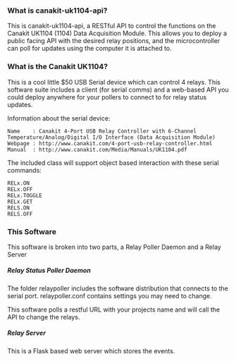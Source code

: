 ### What is canakit-uk1104-api?
This is canakit-uk1104-api, a RESTful API to control the functions on the Canakit UK1104 (1104) Data Acquisition Module.
This allows you to deploy a public facing API with the desired relay positions, and the microcontroller can poll for updates
using the computer it is attached to.

### What is the Canakit UK1104?
This is a cool little $50  USB Serial device which can control 4 relays. This software suite includes a client (for serial comms)
and a web-based API you could deploy anywhere for your pollers to connect to for relay status updates.

Information about the serial device:

	Name	: Canakit 4-Port USB Relay Controller with 6-Channel Temperature/Analog/Digital I/O Interface (Data Acquisition Module)
	Webpage	: http://www.canakit.com/4-port-usb-relay-controller.html
	Manual	: http://www.canakit.com/Media/Manuals/UK1104.pdf

The included class will support object based interaction with these serial commands:

	RELx.ON
	RELx.OFF
	RELx.TOGGLE
	RELx.GET
	RELS.ON
	RELS.OFF

### This Software
This software is broken into two parts, a Relay Poller Daemon and a Relay Server
##### Relay Status Poller Daemon
The folder relaypoller includes the software distribution that connects to the serial port. relaypoller.conf contains settings you may need to change.

This software polls a restful URL with your projects name and will call the API to change the relays.
##### Relay Server
This is a Flask based web server which stores the events.
